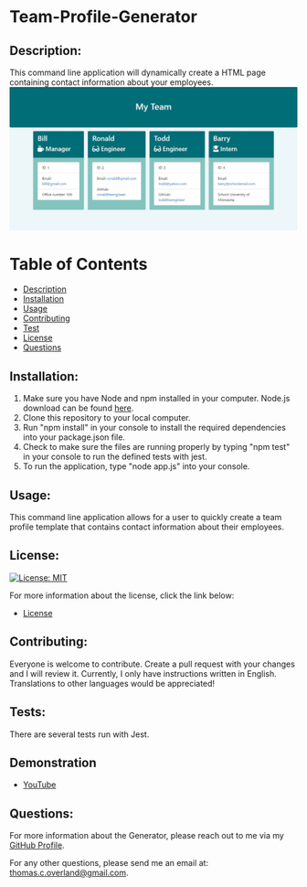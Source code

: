 # Team-Profile-Generator

## Description:

This command line application will dynamically create a HTML page containing contact information about your employees.
![Screenshot of Application](https://github.com/TomOverland/Team-Profile-Generator/blob/master/assets/Screenshot-of-Application.JPG)

# Table of Contents

- [Description](#description)
- [Installation](#installation)
- [Usage](#usage)
- [Contributing](#contributing)
- [Test](#tests)
- [License](#license)
- [Questions](#questions)

## Installation:

1. Make sure you have Node and npm installed in your computer. Node.js download can be found [here](https://nodejs.org/en/).
2. Clone this repository to your local computer.
3. Run "npm install" in your console to install the required dependencies into your package.json file.
4. Check to make sure the files are running properly by typing "npm test" in your console to run the defined tests with jest.
5. To run the application, type "node app.js" into your console.

## Usage:

This command line application allows for a user to quickly create a team profile template that contains contact information about their employees.

## License:

[![License: MIT](https://img.shields.io/badge/License-MIT-yellow.svg)](https://opensource.org/licenses/MIT)

For more information about the license, click the link below:

- [License](https://opensource.org/licenses/)

## Contributing:

Everyone is welcome to contribute. Create a pull request with your changes and I will review it. Currently, I only have instructions written in English. Translations to other languages would be appreciated!

## Tests:

There are several tests run with Jest.

## Demonstration

- [YouTube](https://youtu.be/b-PZRCeuCGg)

## Questions:

For more information about the Generator, please reach out to me via my [GitHub Profile](https://github.com/TomOverland).

For any other questions, please send me an email at: thomas.c.overland@gmail.com.
